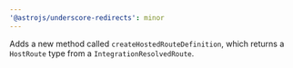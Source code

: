 ```yaml
---
'@astrojs/underscore-redirects': minor
---
```


Adds a new method called `createHostedRouteDefinition`, which returns a `HostRoute` type from a `IntegrationResolvedRoute`.
